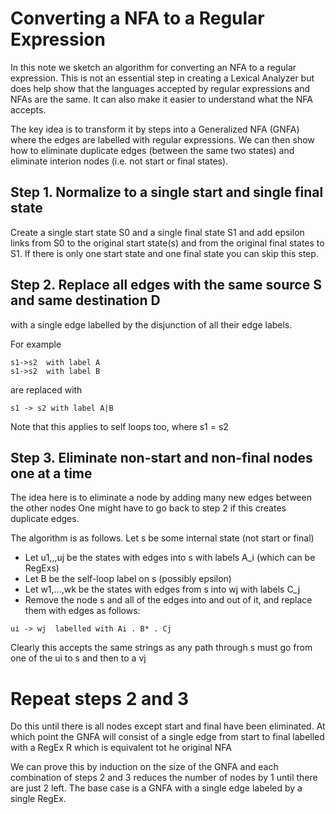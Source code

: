 # Converting a NFA to a Regular Expression

In this note we sketch an algorithm for converting an NFA to a regular expression.
This is not an essential step in creating a Lexical Analyzer but does help show
that the languages accepted by regular expressions and NFAs are the same. It can
also make it easier to understand what the NFA accepts.

The key idea is to transform it by steps into a Generalized NFA (GNFA)
where the edges are labelled with regular expressions.  We can then show how
to eliminate duplicate edges (between the same two states) and eliminate
interion nodes (i.e. not start or final states).

## Step 1. Normalize to a single start and single final state
Create a single start state S0 and a single final state S1
and add epsilon links from S0 to the original start state(s)
and from the original final states to S1. If there is only one
start state and one final state you can skip this step.

## Step 2. Replace all edges with the same source S and same destination D
with a single edge labelled by the disjunction of all their edge labels.

For example
```
s1->s2  with label A
s1->s2  with label B
```
are replaced with
```
s1 -> s2 with label A|B
```
Note that this applies to self loops too, where s1 = s2

## Step 3. Eliminate non-start and non-final nodes one at a time
The idea here is to eliminate a node by adding many new edges between the other nodes
One might have to go back to step 2 if this creates duplicate edges.

The algorithm is as follows. Let s be some internal state (not start or final)
* Let u1,,,uj be the states with edges into s with labels A_i (which can be RegExs)
* Let B be the self-loop label on s (possibly epsilon)
* Let w1,...,wk be the states with edges from s into wj with labels C_j
* Remove the node s and all of the edges into and out of it, and replace them with edges as follows:
```
ui -> wj  labelled with Ai . B* . Cj
```
Clearly this accepts the same strings as any path through s must go from one of the ui to s and then to a vj

# Repeat steps 2 and 3
Do this until there is all nodes except start and final have been eliminated.
At which point the GNFA will consist of a single edge from start to final labelled with a RegEx R
which is equivalent tot he original NFA

We can prove this by induction on the size of the GNFA 
and each combination of steps 2 and 3 reduces the number of nodes by 1 until there are just 2 left.
The base case is a GNFA with a single edge labeled by a single RegEx.
